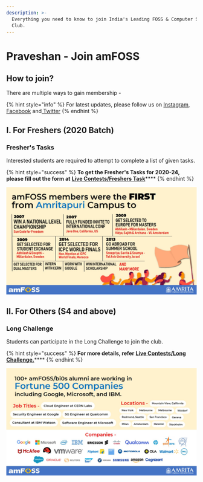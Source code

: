 ```yaml
---
description: >-
  Everything you need to know to join India's Leading FOSS & Computer Science
  Club.
---
```


# Praveshan - Join amFOSS

## How to join?

There are multiple ways to gain membership - 

{% hint style="info" %}
For latest updates, please follow us on [Instagram](https://instagram.com/amfoss.in), [Facebook](https://facebook.com/amfoss.in) and[ Twitter](https://twitter.com/amfoss_in)
{% endhint %}

## **I. For Freshers \(2020 Batch\)**

### **Fresher's Tasks** 

Interested students are required to attempt to complete a list of given tasks. 

{% hint style="success" %}
**To get the Fresher's Tasks for 2020-24, please fill out the form at** [**Live Contests/Freshers Task**](live-contests/freshers-tasks-2020-21.md)\*\*\*\*
{% endhint %}

![](.gitbook/assets/gitbook1.png)

## II. For Others \(S4 and above\) 

###      Long Challenge

Students can participate in the Long Challenge to join the club. 

{% hint style="success" %}
**For more details, refer** [**Live Contests/Long Challenge.**](https://join.amfoss.in/live-contests/long-challenge)\*\*\*\*
{% endhint %}

![](.gitbook/assets/image%20%284%29.png)

